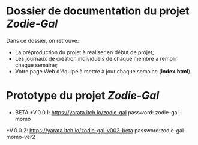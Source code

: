 # Dossier de documentation du projet *Zodie-Gal*

Dans ce dossier, on retrouve:

* La préproduction du projet à réaliser en début de projet;
* Les journaux de création individuels de chaque membre à remplir chaque semaine;
* Votre page Web d'équipe à mettre à jour chaque semaine (**index.html**).


# Prototype du projet *Zodie-Gal*

- BETA
*V.0.0.1: https://yarata.itch.io/zodie-gal password: zodie-gal-momo

*V.0.0.2: https://yarata.itch.io/zodie-gal-v002-beta password:zodie-gal-momo-ver2
